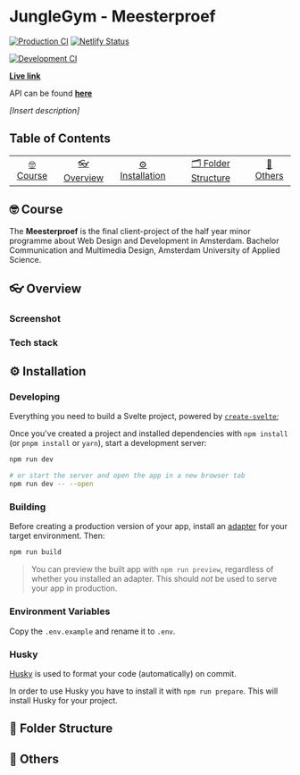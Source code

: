 # JungleGym - Meesterproef

[![Production CI](https://github.com/iSirThijs/jungle-gym/actions/workflows/production.yaml/badge.svg)](https://github.com/iSirThijs/jungle-gym/actions/workflows/production.yaml)
[![Netlify Status](https://api.netlify.com/api/v1/badges/a39c7939-ea9a-421b-8709-ef60d8e56621/deploy-status)](https://app.netlify.com/sites/jungle-gym/deploys)

[![Development CI](https://github.com/iSirThijs/jungle-gym/actions/workflows/development.yaml/badge.svg)](https://github.com/iSirThijs/jungle-gym/actions/workflows/development.yaml)

**[Live link](https://jungle-gym.netlify.app/)**

API can be found **[here](https://github.com/iSirThijs/jungle-gym-api)**

_[Insert description]_

## Table of Contents

<table>
    <tr>
        <td align="center"><a href="#nerd_face-usage">🤓 Course <a></td>
        <td align="center"><a href="#eyeglasses-overview"> 👓 Overview <a></td>
        <td align="center"><a href="#gear-installation">⚙️ Installation<a></td>
        <td align="center"><a href="#open_file_folder-folder-structure">🗂 Folder Structure<a></td>
        <td align="center"><a href="#anger-others">💢 Others<a></td>
    </tr>
</table>

## :nerd_face: Course

The **Meesterproef** is the final client-project of the half year minor programme about Web Design and Development in Amsterdam. Bachelor Communication and Multimedia Design, Amsterdam University of Applied Science.

## :eyeglasses: Overview

### Screenshot

### Tech stack

## :gear: Installation

### Developing

Everything you need to build a Svelte project, powered by [`create-svelte`](https://github.com/sveltejs/kit/tree/master/packages/create-svelte);

Once you've created a project and installed dependencies with `npm install` (or `pnpm install` or `yarn`), start a development server:

```bash
npm run dev

# or start the server and open the app in a new browser tab
npm run dev -- --open
```

### Building

Before creating a production version of your app, install an [adapter](https://kit.svelte.dev/docs#adapters) for your target environment. Then:

```bash
npm run build
```

> You can preview the built app with `npm run preview`, regardless of whether you installed an adapter. This should _not_ be used to serve your app in production.

### Environment Variables

Copy the `.env.example` and rename it to `.env`.

### Husky

[Husky](https://github.com/typicode/husky) is used to format your code (automatically) on commit.

In order to use Husky you have to install it with `npm run prepare`. This will install Husky for your project.

## :open_file_folder: Folder Structure

## :anger: Others
